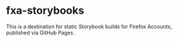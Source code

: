# fxa-storybooks

This is a destination for static Storybook builds for Firefox Accounts, published via GitHub Pages.


